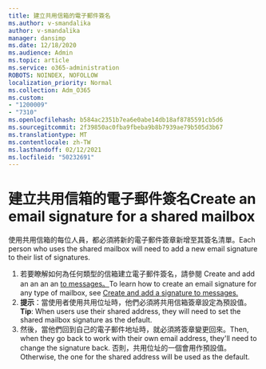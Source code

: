 ```yaml
---
title: 建立共用信箱的電子郵件簽名
ms.author: v-smandalika
author: v-smandalika
manager: dansimp
ms.date: 12/18/2020
ms.audience: Admin
ms.topic: article
ms.service: o365-administration
ROBOTS: NOINDEX, NOFOLLOW
localization_priority: Normal
ms.collection: Adm_O365
ms.custom:
- "1200009"
- "7310"
ms.openlocfilehash: b584ac2351b7ea6e0abe14db18af8785591cb5d6
ms.sourcegitcommit: 2f39850ac0fba9fbeba9b8b7939ae79b505d3b67
ms.translationtype: MT
ms.contentlocale: zh-TW
ms.lasthandoff: 02/12/2021
ms.locfileid: "50232691"
---
```

# <a name="create-an-email-signature-for-a-shared-mailbox"></a><span data-ttu-id="b8ee9-102">建立共用信箱的電子郵件簽名</span><span class="sxs-lookup"><span data-stu-id="b8ee9-102">Create an email signature for a shared mailbox</span></span>

<span data-ttu-id="b8ee9-103">使用共用信箱的每位人員，都必須將新的電子郵件簽章新增至其簽名清單。</span><span class="sxs-lookup"><span data-stu-id="b8ee9-103">Each person who uses the shared mailbox will need to add a new email signature to their list of signatures.</span></span>

1. <span data-ttu-id="b8ee9-104">若要瞭解如何為任何類型的信箱建立電子郵件簽名，請參閱 Create and add an an an an [to messages。](https://support.office.com/article/8ee5d4f4-68fd-464a-a1c1-0e1c80bb27f2)</span><span class="sxs-lookup"><span data-stu-id="b8ee9-104">To learn how to create an email signature for any type of mailbox, see [Create and add a signature to messages.](https://support.office.com/article/8ee5d4f4-68fd-464a-a1c1-0e1c80bb27f2)</span></span>
2. <span data-ttu-id="b8ee9-105">**提示**：當使用者使用共用位址時，他們必須將共用信箱簽章設定為預設值。</span><span class="sxs-lookup"><span data-stu-id="b8ee9-105">**Tip**: When users use their shared address, they will need to set the shared mailbox signature as the default.</span></span>
3. <span data-ttu-id="b8ee9-106">然後，當他們回到自己的電子郵件地址時，就必須將簽章變更回來。</span><span class="sxs-lookup"><span data-stu-id="b8ee9-106">Then, when they go back to work with their own email address, they'll need to change the signature back.</span></span> <span data-ttu-id="b8ee9-107">否則，共用位址的一個會用作預設值。</span><span class="sxs-lookup"><span data-stu-id="b8ee9-107">Otherwise, the one for the shared address will be used as the default.</span></span>